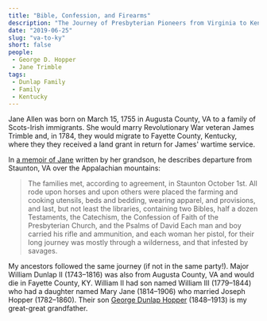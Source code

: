 ```yaml
---
title: "Bible, Confession, and Firearms"
description: "The Journey of Presbyterian Pioneers from Virginia to Kentucky."
date: "2019-06-25"
slug: "va-to-ky"
short: false
people:
 - George D. Hopper
 - Jane Trimble
tags:
 - Dunlap Family
 - Family
 - Kentucky
---
```


Jane Allen was born  on March 15, 1755 in Augusta County, VA to a family of Scots-Irish immigrants. She would marry Revolutionary War veteran James Trimble and, in 1784, they would migrate to Fayette County, Kentucky, where they they received a land grant in return for James' wartime service.

In [a memoir of Jane](https://books.google.com/books?id=ugQ8AQAAMAAJ) written by her grandson, he describes departure from Staunton, VA over the Appalachian mountains:

> The families met, according to agreement, in Staunton October 1st. All rode upon horses and upon others were placed the farming and cooking utensils, beds and bedding, wearing apparel, and provisions, and last, but not least the libraries, containing two Bibles, half a dozen Testaments, the Catechism, the Confession of Faith of the Presbyterian Church, and the Psalms of David Each man and boy carried his rifle and ammunition, and each woman her pistol, for their long journey was mostly through a wilderness, and that infested by savages.

My ancestors followed the same journey (if not in the same party!). Major William Dunlap II (1743–1816) was also from Augusta County, VA and would die in Fayette County, KY. William II had son named William III (1779–1844) who had a daughter named Mary Jane (1814–1906) who married Joseph Hopper (1782–1860). Their son [George Dunlap Hopper](https://ulsterworldly.com/post/dunlap-family/) (1848–1913) is my great-great grandfather.
